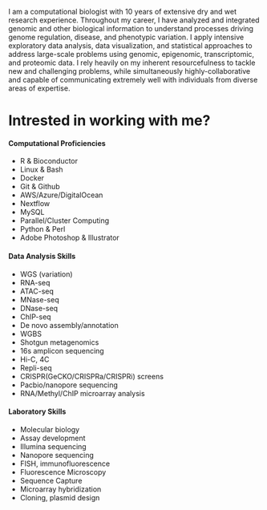 
I am a computational biologist with 10 years of extensive dry and wet research experience. Throughout my career, I have analyzed and integrated genomic and other biological information to understand processes driving genome regulation, disease, and phenotypic variation. I apply intensive exploratory data analysis, data visualization, and statistical approaches to address large-scale problems using genomic, epigenomic, transcriptomic, and proteomic data. I rely heavily on my inherent resourcefulness to tackle new and challenging problems, while simultaneously highly-collaborative and capable of communicating extremely well with individuals from diverse areas of expertise.

# Intrested in working with me?


#### Computational Proficiencies
- R & Bioconductor
- Linux & Bash
- Docker
- Git & Github
- AWS/Azure/DigitalOcean
- Nextflow
- MySQL
- Parallel/Cluster Computing
- Python & Perl
- Adobe Photoshop & Illustrator

#### Data Analysis Skills
- WGS (variation)
- RNA-seq
- ATAC-seq
- MNase-seq
- DNase-seq
- ChIP-seq
- De novo assembly/annotation
- WGBS
- Shotgun metagenomics
- 16s amplicon sequencing
- Hi-C, 4C
- Repli-seq
- CRISPR(GeCKO/CRISPRa/CRISPRi) screens
- Pacbio/nanopore sequencing
- RNA/Methyl/ChIP microarray analysis

#### Laboratory Skills
- Molecular biology
- Assay development
- Illumina sequencing
- Nanopore sequencing
- FISH, immunofluorescence
- Fluorescence Microscopy
- Sequence Capture
- Microarray hybridization
- Cloning, plasmid design
